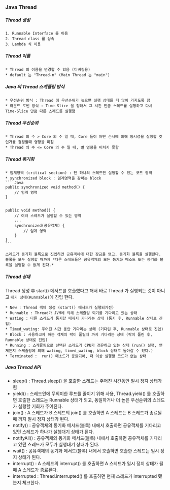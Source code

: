 ### Java Thread 

##### Thread 생성
    1. Runnable Interface 를 이용
    2. Thread class 를 상속
    3. Lambda 식 이용
    
##### Thread 이름
    * Thread 의 이름을 변경할 수 있음 (디버깅용)
    * default 는 "Thread-n" (Main Thread 는 "main")
    
##### Java 의 Thread 스케쥴링 방식 
    * 우선순위 방식 : Thread 에 우선순위가 높으면 실행 상태를 더 많이 가지도록 함
    * 라운드 로빈 방식 : Time-Slice 을 정해서 그 시간 만큼 스레드를 실행하고 다시 Time-Slice 만큼 다른 스레드를 실행함
        
##### Thread 우선순위        
    * Thread 의 수 > Core 의 수 일 때, Core 들이 어떤 순서에 의해 동시성을 실행할 것인가를 결정할때 영향을 미침
    * Thread 의 수 <= Core 의 수 일 때, 별 영향을 미치지 못함
    
##### Thread 동기화
    * 임계영역 (critical section) : 단 하나의 스레드만 실행할 수 있는 코드 영역
    * synchronized block : 임계영역을 감싸는 block
    ``` Java
    public synchronized void method() {
        // 임계 영역
    }
    
    
    public void method() {
        // 여러 스레드가 실행할 수 있는 영역
        ...
        synchronized(공유객체) {
            // 임계 영역 
        }
    }
    ``` 
    
    스레드가 동기화 블록으로 진입하면 공유객체에 대한 잠금을 얻고, 동기화 블록을 실행한다. 블록을 모두 실행할 때까지 *다른 스레드들은 공유객체의 모든 동기화 메소드 또는 동기화 블록을 실행할 수 없게 된다.*
 
##### Thread 상태

Thread 생성 후 start() 메서드를 호출했다고 해서 바로 Thread 가 실행되는 것이 아니고 `대기 상태(Runnable)`에 진입 한다.

    * New : Thread 객체 생성 (start() 메서드가 실행되기전)
    * Runnable : Thread가 JVM에 의해 스케쥴링 되기를 기다리고 있는 상태
    * Wating : 다른 스레드가 통지할 때까지 기다리는 상태 (통지 후, Runnable 상태로 진입)
    * Timed_wating: 주어진 시간 동안 기다리는 상태 (기다린 후, Runnable 상태로 진입)
    * Block : 사용하고자 하는 객체의 락이 풀릴때 까지 기다리는 상태 (락이 풀린 후, Runnable 상태로 진입)
    * Running : 스케쥴링으로 선택된 스레드가 CPU가 점유하고 있는 상태 (run() 실행, 언제든지 스케쥴링에 의해 wating, timed_wating, block 상태로 돌아갈 수 있다.)
    * Terminated :  run() 메소드가 종료되어, 더 이상 실행할 코드가 없는 상태
    
##### Java Thread API

* sleep() : Thread.sleep() 을 호출한 스레드는 주어진 시간동안 일시 정지 상태가 됨 
* yield() : 스레드안에 무의미한 루프를 줄이기 위해 사용, Thread.yield() 를 호출하면 호출한 스레드는 Runnable 상태가 되고, 동일하거나 더 높은 우선순위의 스레드가 실행할 기회가 주어진다. 
* join() : A 스레드가 B 스레드의 join() 를 호출하면 A 스레드는 B 스레드가 종료될때 까지 일시 정지 상태가 된다.
* notify() : 공유객체의 동기화 메서드(블록) 내에서 호출하면 공유객체를 기다리고 있던 스레드가 하나가 실행대기 상태가 된다.
* notifyAll() : 공유객체의 동기화 메서드(블록) 내에서 호출하면 공유객체를 기다리고 있던 스레드가 모두가 실행대기 상태가 된다.
* wait() : 공유객체의 동기화 메서드(블록) 내에서 호출하면 호출한 스레드는 일시 정지 상태가 된다.  
* interrupt() : A 스레드의 interrupt() 를 호출하면 A 스레드가 일시 정지 상태가 될 때 A 스레드가 종료된다.
* interrupted : Thread.interrupted() 를 호출하면 현재 스레드가 interrupted 됐는지 체크한다.

    

